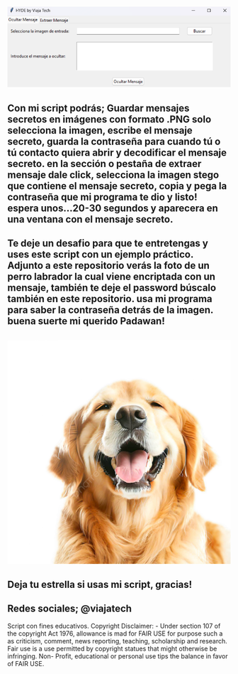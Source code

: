 ![](https://github.com/viajatech/Hyde/blob/main/GUI%20HYDE.png)
--------
Con mi script podrás; Guardar mensajes secretos en imágenes con formato .PNG solo selecciona la imagen, escribe el mensaje secreto, guarda la contraseña para cuando tú o tú contacto quiera abrir y decodificar el mensaje secreto. en la sección o pestaña de extraer mensaje dale click, selecciona la imagen stego que contiene el mensaje secreto, copia y pega la contraseña que mi programa te dio y listo! espera unos...20-30 segundos y aparecera en una ventana con el mensaje secreto.
--------
Te deje un desafio para que te entretengas y uses este script con un ejemplo práctico. Adjunto a este repositorio verás la foto de un perro labrador la cual viene encriptada con un mensaje, también te deje el password búscalo también en este repositorio. usa mi programa para saber la contraseña detrás de la imagen. buena suerte mi querido Padawan!
--------
![](https://github.com/viajatech/Hyde/blob/main/PERRO_stego.png)
--------
Deja tu estrella si usas mi script, gracias! 
--------
Redes sociales; @viajatech
--------
Script con fines educativos. Copyright Disclaimer: - Under section 107 of the copyright Act 1976, allowance is mad for FAIR USE for purpose such a as criticism, comment, news reporting, teaching, scholarship and research. Fair use is a use permitted by copyright statues that might otherwise be infringing. Non- Profit, educational or personal use tips the balance in favor of FAIR USE.

